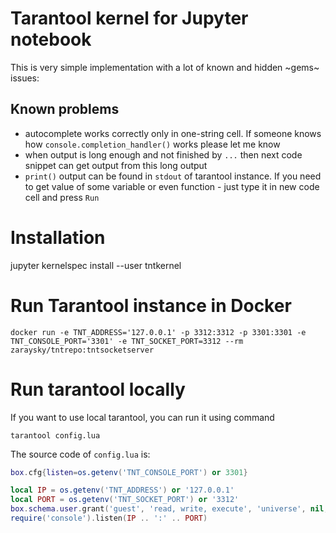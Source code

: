 # Tarantool kernel for Jupyter notebook

This is very simple implementation with a lot of known and hidden ~gems~ issues:

## Known problems
 - autocomplete works correctly only in one-string cell. If someone knows how `console.completion_handler()` works please let me know
 - when output is long enough and not finished by `...` then next code snippet can get output from this long output
 - `print()` output can be found in `stdout` of tarantool instance. If you need to get value of some variable or even function - just type it in new code cell and press `Run` 

# Installation

jupyter kernelspec install --user tntkernel

# Run Tarantool instance in Docker
`docker run -e TNT_ADDRESS='127.0.0.1' -p 3312:3312 -p 3301:3301 -e TNT_CONSOLE_PORT='3301' -e TNT_SOCKET_PORT=3312 --rm zaraysky/tntrepo:tntsocketserver`

# Run tarantool locally

If you want to use local tarantool, you can run it using command

`tarantool config.lua`

The source code of `config.lua` is:

```lua
box.cfg{listen=os.getenv('TNT_CONSOLE_PORT') or 3301}

local IP = os.getenv('TNT_ADDRESS') or '127.0.0.1'
local PORT = os.getenv('TNT_SOCKET_PORT') or '3312'
box.schema.user.grant('guest', 'read, write, execute', 'universe', nil, {if_not_exists=true})
require('console').listen(IP .. ':' .. PORT)
```
